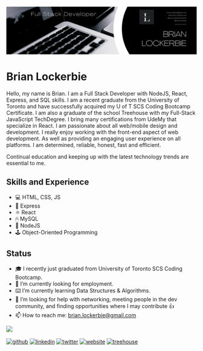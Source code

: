 ![Junior Full Stack JavaScript Developer](https://github.com/brianlockerbie/brianlockerbie/blob/main/banner-back.png)

# Brian Lockerbie
Hello, my name is Brian. I am a Full Stack Developer with NodeJS, React, Express, and SQL skills. I am a recent graduate from the University of Toronto and have successfully acquired my U of T SCS Coding Bootcamp Certificate. I am also a graduate of the school Treehouse with my Full-Stack JavaScript TechDegree. I bring many certifications from UdeMy that specialize in React. I am passionate about all web/mobile design and development. I really enjoy working with the front-end aspect of web development. As well as providing an engaging user experience on all platforms. I am determined, reliable, honest, fast and efficient.

Continual education and keeping up with the latest technology trends are essential to me. 
## Skills and Experience
* 💻 HTML, CSS, JS
* 🚀 Express
* ⚛ React
* 🖱 MySQL
* 💾 NodeJS
* 🕹 Object-Oriented Programming


## Status
- 🎓 I recently just graduated from  University of Toronto SCS Coding Bootcamp.
- 🔭 I’m currently looking for employment.
- ⌨️ I’m currently learning Data Structures & Algorithms.
- 🤔 I’m looking for help with networking, meeting people in the dev community, and finding opportunities where I may contribute 👍 
- 📫 How to reach me: brian.lockerbie@gmail.com 


<img src='https://github-readme-stats.vercel.app/api?username=brianlockerbie&&show_icons=true&title_color=ffffff&icon_color=bb2acf&text_color=ffffff&bg_color=000000'>


[<img src='https://cdn.jsdelivr.net/npm/simple-icons@3.0.1/icons/github.svg' alt='github' height='40'>](https://github.com/brianlockerbie)  [<img src='https://cdn.jsdelivr.net/npm/simple-icons@3.0.1/icons/linkedin.svg' alt='linkedin' height='40'>](https://www.linkedin.com/in/brian-lockerbie/)  [<img src='https://cdn.jsdelivr.net/npm/simple-icons@3.0.1/icons/twitter.svg' alt='twitter' height='40'>](https://twitter.com/BrianLockerbie)  [<img src='https://cdn.jsdelivr.net/npm/simple-icons@3.0.1/icons/icloud.svg' alt='website' height='40'>](https://brianlockerbie.com)  [<img src='https://cdn.jsdelivr.net/npm/simple-icons@3.0.1/icons/treehouse.svg' alt='treehouse' height='40'>](https://teamtreehouse.com/brianlockerbie)  

